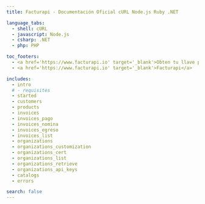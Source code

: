 ```yaml
---
title: Facturapi - Documentación Oficial cURL Node.js Ruby .NET

language_tabs:
  - shell: cURL
  - javascript: Node.js
  - csharp: .NET
  - php: PHP

toc_footers:
  - <a href='https://www.facturapi.io' target='_blank'>Obten tu llave privada</a>
  - <a href='https://www.facturapi.io' target='_blank'>Facturapi</a>

includes:
  - intro
  # - requisites
  - started
  - customers
  - products
  - invoices
  - invoices_pago
  - invoices_nomina
  - invoices_egreso
  - invoices_list
  - organizations
  - organizations_customization
  - organizations_cert
  - organizations_list
  - organizations_retrieve
  - organizations_api_keys
  - catalogs
  - errors

search: false
---
```

